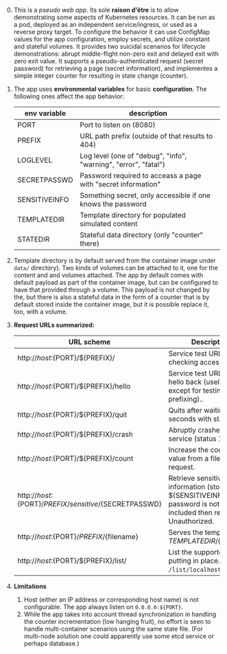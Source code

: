 0. This is a *pseudo web app*. Its sole **raison d'être** is to allow demonstrating
   some aspects of Kubernetes resources. It can be run as a pod, deployed as an
   independent service/ingress, or used as a reverse proxy target. To configure the
   behavior it can use ConfigMap values for the app configuration, employ
   secrets, and utilize constant and stateful volumes. It provides two suicidal
   scenarios for lifecycle demonstrations: abrupt middle-flight non-zero exit
   and delayed exit with zero exit value. It supports a pseudo-authenticated
   request (secret password) for retrieving a page (secret information), and
   implementes a simple integer counter for resulting in state change (counter).

1. The app uses **environmental variables** for basic **configuration**. The following
   ones affect the app behavior:

   | env variable | description                                                    |
   | ------------ | -------------------------------------------------------------- |
   | PORT         | Port to listen on (8080)                                       |
   | PREFIX       | URL path prefix (outside of that results to 404)               |
   | LOGLEVEL     | Log level (one of "debug", "info", "warning", "error", "fatal")|
   | SECRETPASSWD | Password required to acceass a page with "secret information"  |
   | SENSITIVEINFO| Something secret, only accessible if one knows the password    |
   | TEMPLATEDIR  | Template directory for populated simulated content             |
   | STATEDIR     | Stateful data directory (only "counter" there)                 |


2. Template directory is by default served from the container image under
   `data/` directory). Two kinds of volumes can be attached to it, one for the
   content and and volumes attached. The app by default comes with default
   payload as part of the container image, but can be configured to have that
   provided through a volume. This payload is not changed by the, but there is
   also a stateful data in the form of a counter that is by default stored
   inside the container image, but it is possible replace it, too, with
   a volume.

3. **Request URLs summarized:**


   | URL scheme                                                 | Description                                                                                                                           |
   |------------------------------------------------------------|---------------------------------------------------------------------------------------------------------------------------------------|
   | http://${host}:${PORT}/${PREFIX}/                          | Service test URL for checking accessibility.                                                                                          |
   | http://${host}:${PORT}/${PREFIX}/hello                     | Service test URL, Says hello back (useless except for testing prefixing)..                                                            |
   | http://${host}:${PORT}/${PREFIX}/quit                      | Quits after waiting 1 seconds with status 0.                                                                                          |
   | http://${host}:${PORT}/${PREFIX}/crash                     | Abruptly crashes the service (status 1).                                                                                              |
   | http://${host}:${PORT}/${PREFIX}/count                     | Increase the counter value from a file on every request.                                                                              |
   | http://${host}:${PORT}/${PREFIX}/sensitive/${SECRETPASSWD} | Retrieve sensitive information (stored in ${SENSITIVEINFO}). If the  password is not correctly included then return 401 Unauthorized. |
   | http://${host}:${PORT}/${PREFIX}/${filename}               | Serves the template in ${TEMPLATEDIR}/${filename}.                                                                                    |
   | http://${host}:${PORT}/${PREFIX}/list/<host>               | List the supported URLs, putting <host> in place. Try `/list/localhost`.                                                                  |

4. **Limitations**

   1. Host (either an IP address or corresponding host name) is not configurable.
	  The app always listen on `0.0.0.0:${PORT}`.
   2. While the app takes into account thread synchronization in handling the
	  counter incrementation (low hanging fruit), no effort is seen to handle
	  multi-container scenarios using the same state file. (For multi-node
	  solution one could apparently use some etcd service or perhaps database.)
